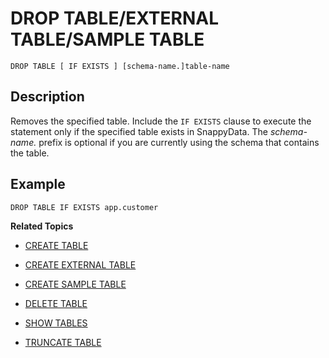 # DROP TABLE/EXTERNAL TABLE/SAMPLE TABLE

```no-highlight
DROP TABLE [ IF EXISTS ] [schema-name.]table-name
```

## Description

Removes the specified table. Include the `IF EXISTS` clause to execute the statement only if the specified table exists in SnappyData. The *schema-name.* prefix is optional if you are currently using the schema that contains the table.

## Example

```no-highlight
DROP TABLE IF EXISTS app.customer
```

**Related Topics**</br>

* [CREATE TABLE](create-table.md)

* [CREATE EXTERNAL TABLE](create-external-table.md)

* [CREATE SAMPLE TABLE](create-sample-table.md)

* [DELETE TABLE](delete.md)

* [SHOW TABLES](../interactive_commands/show.md#tables)

* [TRUNCATE TABLE](truncate-table.md)